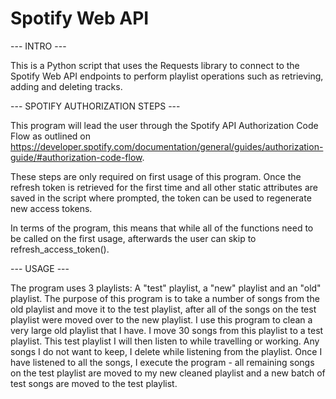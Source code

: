 # Spotify Web API

--- INTRO ---

This is a Python script that uses the Requests library to connect to the Spotify Web API endpoints to perform playlist operations such as retrieving, adding and deleting tracks.

--- SPOTIFY AUTHORIZATION STEPS ---

This program will lead the user through the Spotify API Authorization Code Flow as outlined on https://developer.spotify.com/documentation/general/guides/authorization-guide/#authorization-code-flow.

These steps are only required on first usage of this program. Once the refresh token is retrieved for the first time and all other static attributes are saved in the script where prompted, the token can be used to regenerate new access tokens.

In terms of the program, this means that while all of the functions need to be called on the first usage, afterwards the user can skip to  refresh_access_token().

--- USAGE ---

The program uses 3 playlists: A "test" playlist, a "new" playlist and an "old" playlist.
The purpose of this program is to take a number of songs from the old playlist and move it to the test playlist, after all of the songs on the test playlist were moved over to the new playlist.
I use this program to clean a very large old playlist that I have. I move 30 songs from this playlist to a test playlist. This test playlist I will then listen to while travelling or working. Any songs I do not want to keep, I delete while listening from the playlist. Once I have listened to all the songs, I execute the program - all remaining songs on the test playlist are moved to my new cleaned playlist and a new batch of test songs are moved to the test playlist.
